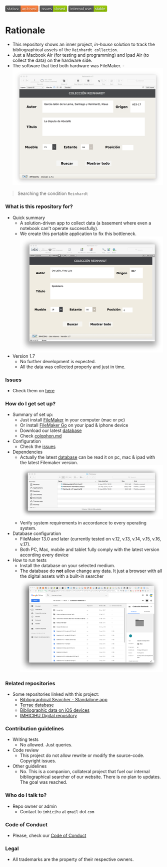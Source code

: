 ![closed-wip](images/3278295154-status_archived.png)
![Bitbucket issues](images/1555006384-issues_closed.png)
![internal-wip](images/3847436881-internal_use_stable.png)

# Rationale #

* This repository shows an inner project, _in-house_ solution to track the bibliographical assets of the `Reinhardt collection`. 
* Just a Macbook Air (for testing and programming) and Ipad Air (to collect the data) on the hardware side. 
* The software that tied both hardware was FileMaker.
-![reinhardt.gif](images/962695588-2019-05-10%2013.49.19.gif)
> Searching the condition `Reinhardt`

### What is this repository for? ###

* Quick summary
     - A solution-driven app to collect data (a basement where even a notebook can't operate successfully). 
     - We create this portable application to fix this bottleneck.    
     ![reinhardt.png](images/2879011349-reinhardt.png)
* Version 1.7 
     - No further development is expected. 
     - All the data was collected properly and just in time.
     
### Issues ###

* Check them on [here](https://bitbucket.org/imhicihu/database-on-mobile-device/issues)

### How do I get set up? ###

* Summary of set up: 
     - Just install [FileMaker](http://www.filemaker.com/es/products/) in your computer (mac or pc)
     - Or install [FileMaker Go](https://itunes.apple.com/ar/developer/filemaker-inc/id314638464?mt=8) on your ipad & iphone device
     - Download our latest [database](/downloads)
     - Check [colophon.md](colophon.md)
* Configuration
     - Check the [issues](https://bitbucket.org/imhicihu/database-on-mobile-device/issues?status=new&status=open)
* Dependencies
     - Actually the latest [database](/downloads) can be read it on pc, mac & ipad with the latest Filemaker version. 
     ![databases.png](images/3071523766-databases.png)
     - Verify system requirements in accordance to every operating system.
* Database configuration
     - FileMaker 13.0 and later (currently tested on v.12, v.13, v.14, v.15, v.16, v.17). 
     - Both PC, Mac, mobile and tablet fully comply with the latest version according every device
* How to run tests
     - Install the database on your selected medium. 
     - The database do **not** allow change any data. It just a browser with all the digital assets with a built-in searcher
![reinhardt.png](images/3588203088-reinhardt.png)

### Related repositories ###

* Some repositories linked with this project:
     - [Bibliographical Searcher - Standalone app](https://bitbucket.org/imhicihu/bibliographical-searcher-stand-alone-app/)
     - [Terrae database](https://bitbucket.org/imhicihu/terrae-database/src/master/)
     - [Bibliographic data on iOS devices](https://bitbucket.org/imhicihu/bibliographic-data-on-ios-devices/)
     - [IMHICIHU Digital repository](https://bitbucket.org/digital_repository/imhicihu-digital-repository/)

### Contribution guidelines ###

* Writing tests
     - No allowed. Just queries.
* Code review
     - This project do not allow rewrite or modify the source-code. Copyright issues.
* Other guidelines
     - No. This is a companion, collateral project that fuel our internal bibliographical searcher of our website. There is _no_ plan to updates. The goal was reached.

### Who do I talk to? ###

* Repo owner or admin
     - Contact to `imhicihu` at `gmail` dot `com`

### Code of Conduct

* Please, check our [Code of Conduct](code_of_conduct.md)

### Legal ###

* All trademarks are the property of their respective owners.